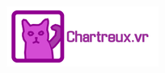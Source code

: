 ![ChartreuxLogo](https://github.com/TheScruffyKat/chartreux.vr/blob/main/github/ChartreuxGithub.png?raw=true)

